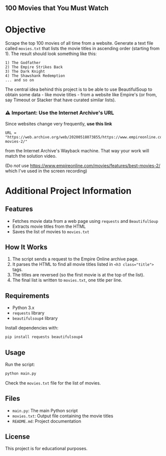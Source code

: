 ## 100 Movies that You Must Watch

# Objective

Scrape the top 100 movies of all time from a website. Generate a text file called `movies.txt` that lists the movie titles in ascending order (starting from 1). 
The result should look something like this:

```
1) The Godfather
2) The Empire Strikes Back
3) The Dark Knight
4) The Shawshank Redemption
... and so on
```
The central idea behind this project is to be able to use BeautifulSoup to obtain some data - like movie titles - from a website like Empire's (or from, say Timeout or Stacker that have curated similar lists). 

### ⚠️ Important: Use the Internet Archive's URL

Since websites change very frequently, **use this link** 
```
URL = "https://web.archive.org/web/20200518073855/https://www.empireonline.com/movies/features/best-movies-2/"
```
from the Internet Archive's Wayback machine. That way your work will match the solution video.

(Do *not* use https://www.empireonline.com/movies/features/best-movies-2/ which I've used in the screen recording)

# Additional Project Information

## Features
- Fetches movie data from a web page using `requests` and `BeautifulSoup`
- Extracts movie titles from the HTML
- Saves the list of movies to `movies.txt`

## How It Works
1. The script sends a request to the Empire Online archive page.
2. It parses the HTML to find all movie titles listed in `<h3 class="title">` tags.
3. The titles are reversed (so the first movie is at the top of the list).
4. The final list is written to `movies.txt`, one title per line.

## Requirements
- Python 3.x
- `requests` library
- `beautifulsoup4` library

Install dependencies with:
```bash
pip install requests beautifulsoup4
```

## Usage
Run the script:
```bash
python main.py
```
Check the `movies.txt` file for the list of movies.

## Files
- `main.py`: The main Python script
- `movies.txt`: Output file containing the movie titles
- `README.md`: Project documentation

## License
This project is for educational purposes.